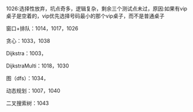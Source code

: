 1026:选择性放弃，坑点奇多，逻辑复杂，剩余三个测试点未过，原因:如果有vip桌子是空着的，vip优先选择号码最小的那个vip桌子，而不是普通桌子

窗口+排队：1014，1017，1026

贪心：1033，1038

Dijkstra：1003，

DijkstraMulti：1018，1030

图（dfs）：1034，

动态规划：1007，1040

二叉搜索树：1043